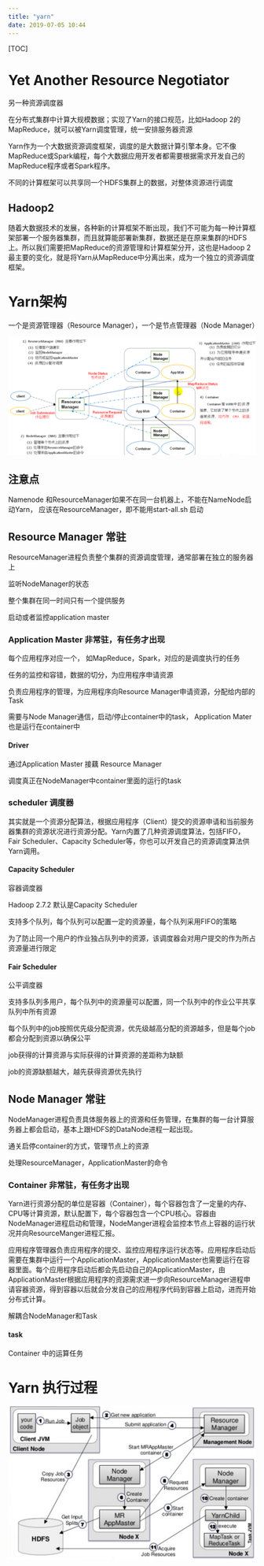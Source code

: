 ```yaml
---
title: "yarn"
date: 2019-07-05 10:44
---
```

[TOC]



# Yet Another Resource Negotiator

另一种资源调度器

在分布式集群中计算大规模数据；实现了Yarn的接口规范，比如Hadoop 2的MapReduce，就可以被Yarn调度管理，统一安排服务器资源

Yarn作为一个大数据资源调度框架，调度的是大数据计算引擎本身。它不像MapReduce或Spark编程，每个大数据应用开发者都需要根据需求开发自己的MapReduce程序或者Spark程序。

不同的计算框架可以共享同一个HDFS集群上的数据，对整体资源进行调度



## Hadoop2

随着大数据技术的发展，各种新的计算框架不断出现，我们不可能为每一种计算框架部署一个服务器集群，而且就算能部署新集群，数据还是在原来集群的HDFS上。所以我们需要把MapReduce的资源管理和计算框架分开，这也是Hadoop 2最主要的变化，就是将Yarn从MapReduce中分离出来，成为一个独立的资源调度框架。



# Yarn架构

一个是资源管理器（Resource Manager），一个是节点管理器（Node Manager）

![image-20200504130322069](yarn.assets/image-20200504130322069.png)



## 注意点

Namenode 和ResourceManager如果不在同一台机器上，不能在NameNode启动Yarn， 应该在ResourceManager，即不能用start-all.sh 启动





## Resource Manager 常驻

ResourceManager进程负责整个集群的资源调度管理，通常部署在独立的服务器上

监听NodeManager的状态

整个集群在同一时间只有一个提供服务

启动或者监控application master



### Application Master 非常驻，有任务才出现

每个应用程序对应一个， 如MapReduce，Spark，对应的是调度执行的任务

任务的监控和容错，数据的切分，为应用程序申请资源

负责应用程序的管理，为应用程序向Resource Manager申请资源，分配给内部的Task

需要与Node Manager通信，启动/停止container中的task， Application Mater也是运行在container中



#### Driver

通过Application Master 接藕 Resource Manager

调度真正在NodeManager中container里面的运行的task



### scheduler 调度器

其实就是一个资源分配算法，根据应用程序（Client）提交的资源申请和当前服务器集群的资源状况进行资源分配。Yarn内置了几种资源调度算法，包括FIFO， Fair Scheduler、Capacity Scheduler等，你也可以开发自己的资源调度算法供Yarn调用。





#### Capacity Scheduler

容器调度器

Hadoop 2.7.2 默认是Capacity Scheduler



支持多个队列，每个队列可以配置一定的资源量，每个队列采用FIFO的策略

为了防止同一个用户的作业独占队列中的资源，该调度器会对用户提交的作为所占资源量进行限定





#### Fair Scheduler

公平调度器

支持多队列多用户，每个队列中的资源量可以配置，同一个队列中的作业公平共享队列中所有资源

每个队列中的job按照优先级分配资源，优先级越高分配的资源越多，但是每个job都会分配到资源以确保公平

job获得的计算资源与实际获得的计算资源的差距称为缺额

job的资源缺额越大，越先获得资源优先执行



 

## Node Manager 常驻

NodeManager进程负责具体服务器上的资源和任务管理，在集群的每一台计算服务器上都会启动，基本上跟HDFS的DataNode进程一起出现。

通关启停container的方式，管理节点上的资源

处理ResourceManager，ApplicationMaster的命令



### Container 非常驻，有任务才出现

Yarn进行资源分配的单位是容器（Container），每个容器包含了一定量的内存、CPU等计算资源，默认配置下，每个容器包含一个CPU核心。容器由NodeManager进程启动和管理，NodeManger进程会监控本节点上容器的运行状况并向ResourceManger进程汇报。

应用程序管理器负责应用程序的提交、监控应用程序运行状态等。应用程序启动后需要在集群中运行一个ApplicationMaster，ApplicationMaster也需要运行在容器里面。每个应用程序启动后都会先启动自己的ApplicationMaster，由ApplicationMaster根据应用程序的资源需求进一步向ResourceManager进程申请容器资源，得到容器以后就会分发自己的应用程序代码到容器上启动，进而开始分布式计算。



解耦合NodeManager和Task







#### task

Container 中的运算任务



# Yarn 执行过程

![image-20200107224450034](yarn.assets/image-20200107224450034.png)



